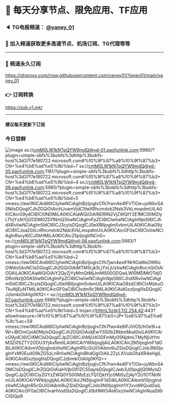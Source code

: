 # 🚀 每天分享节点、限免应用、TF应用
### 🔈 TG电报频道： [@yaney_01](https://t.me/yaney_01) 
### 🔔 加入频道获取更多高速节点、机场订阅、TG代理等等  
***
### 🔗  频道永久订阅
   https://ghproxy.com//raw.githubusercontent.com/yaney01/Yaney01/main/yaney_01
### 👉  订阅转换
   https://sub.v1.mk/
***
#### 建议每天更新下订阅
### 今日尝鲜
![image](https://user-images.githubusercontent.com/53202722/212504893-0440720f-291d-4bf8-a9a7-e1e1789cf1b7.png)
ss://cmM0LW1kNTpQYW9mdQ@yd-01.paofunlink.com:5980/?plugin=simple-obfs%3bobfs%3dhttp%3bobfs-host%3d37f7e180722.microsoft.com#%f0%9f%87%a8%f0%9f%87%b3+CN+%e4%b8%ad%e5%9b%bd+7
ss://cmM0LW1kNTpQYW9mdQ@yd-05.paofunlink.com:1181/?plugin=simple-obfs%3bobfs%3dhttp%3bobfs-host%3d37f7e180722.microsoft.com#%f0%9f%87%a8%f0%9f%87%b3+CN+%e4%b8%ad%e5%9b%bd+4
ss://cmM0LW1kNTpQYW9mdQ@yd-06.paofunlink.com:5985/?plugin=simple-obfs%3bobfs%3dhttp%3bobfs-host%3d37f7e180722.microsoft.com#%f0%9f%87%a8%f0%9f%87%b3+CN+%e4%b8%ad%e5%9b%bd+5
vmess://ew0KICAidiI6ICIyIiwNCiAgInBzIjogIvCfh7rwn4e4IFVTIOe+juWbvSA0NiIsDQogICJhZGQiOiAicHJvamVjdC5teXRhcmdvb2Nsb3VkLmxpdmUiLA0KICAicG9ydCI6ICI0NDMiLA0KICAiaWQiOiAiNDRlN2VjZWQtY2E1MC00M2IyLThjYzAtYjI2ODM0ZDI1NmQ3IiwNCiAgImFpZCI6ICIwIiwNCiAgInNjeSI6ICJhdXRvIiwNCiAgIm5ldCI6ICJ3cyIsDQogICJ0eXBlIjogIm5vbmUiLA0KICAiaG9zdCI6ICJoa20zLnRhcmdvb2Nsb3VkLmxpdmUiLA0KICAicGF0aCI6ICIvIiwNCiAgInRscyI6ICJ0bHMiLA0KICAic25pIjogIiINCn0=
ss://cmM0LW1kNTpQYW9mdQ@yd-06.paofunlink.com:5983/?plugin=simple-obfs%3bobfs%3dhttp%3bobfs-host%3d37f7e180722.microsoft.com#%f0%9f%87%a8%f0%9f%87%b3+CN+%e4%b8%ad%e5%9b%bd+2
vmess://ew0KICAidiI6ICIyIiwNCiAgInBzIjogIvCfh7jwn4esIFNHIOaWsOWKoOWdoSAxNCIsDQogICJhZGQiOiAiMTM5Ljk5LjYxLjUzIiwNCiAgInBvcnQiOiAiODAiLA0KICAiaWQiOiAiY2QyZjYyMmQtMjJmMS00ODQwLWI0MDMtOTdjODRmNzljODA5IiwNCiAgImFpZCI6ICIwIiwNCiAgInNjeSI6ICJhdXRvIiwNCiAgIm5ldCI6ICJ3cyIsDQogICJ0eXBlIjogIm5vbmUiLA0KICAiaG9zdCI6ICIxMzkuOTkuNjEuNTMiLA0KICAicGF0aCI6ICIvdm1lc3MiLA0KICAidGxzIjogIiIsDQogICJzbmkiOiAiIg0KfQ==
ss://cmM0LW1kNTpQYW9mdQ@yd-07.paofunlink.com:5989/?plugin=simple-obfs%3bobfs%3dhttp%3bobfs-host%3d37f7e180722.microsoft.com#%f0%9f%87%a8%f0%9f%87%b3+CN+%e4%b8%ad%e5%9b%bd+3
trojan://hfjlmL5z@3.112.254.42:443?allowInsecure=1#%f0%9f%87%af%f0%9f%87%b5+JP+%e6%97%a5%e6%9c%ac+59
vmess://ew0KICAidiI6ICIyIiwNCiAgInBzIjogIvCfh7fwn4e6IFJVIOS/hOe9l+aWr+iBlOmCpiA0MyIsDQogICJhZGQiOiAidjEwYS50b2RkbnMudGsiLA0KICAicG9ydCI6ICI4MCIsDQogICJpZCI6ICJhMjU4ODFmMy05NjdmLTMyNjUtYmM3Zi05ZTY2ODU3YjAxNmIiLA0KICAiYWlkIjogIjAiLA0KICAic2N5IjogImF1dG8iLA0KICAibmV0IjogIndzIiwNCiAgInR5cGUiOiAibm9uZSIsDQogICJob3N0IjogInYxMGEudG9kZG5zLnRrIiwNCiAgInBhdGgiOiAiL2ZyLXVubGltaXR4eHgiLA0KICAidGxzIjogIiIsDQogICJzbmkiOiAiIg0KfQ==
vmess://ew0KICAidiI6ICIyIiwNCiAgInBzIjogIvCfh7rwn4e4IFVTIOe+juWbvSA0MCIsDQogICJhZGQiOiAiaHVjbG91ZC50ayIsDQogICJwb3J0IjogIjQ0MyIsDQogICJpZCI6ICIyZGYzZWQ0YS00MzEzLTQ1ZjktYjc0Mi0yZjAyY2U1OTNhNmUiLA0KICAiYWlkIjogIjAiLA0KICAic2N5IjogImF1dG8iLA0KICAibmV0IjogIndzIiwNCiAgInR5cGUiOiAibm9uZSIsDQogICJob3N0IjogImh1Y2xvdWQudGsiLA0KICAicGF0aCI6ICIvaHVodSIsDQogICJ0bHMiOiAidGxzIiwNCiAgInNuaSI6ICIiDQp9
